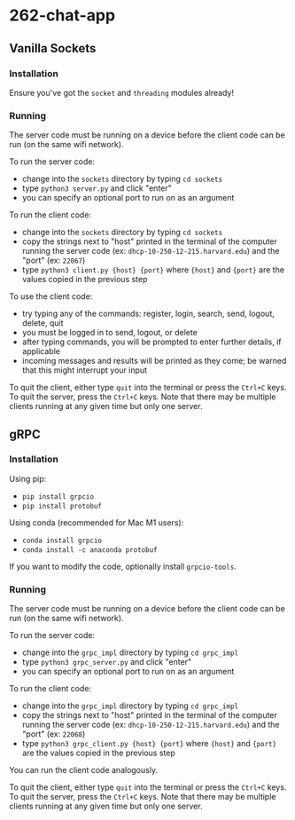 # 262-chat-app
## Vanilla Sockets
### Installation
Ensure you've got the `socket` and `threading` modules already!

### Running
The server code must be running on a device before the client code can be run (on the same wifi network). 

To run the server code:
- change into the `sockets` directory by typing `cd sockets`
- type `python3 server.py` and click "enter"
- you can specify an optional port to run on as an argument

To run the client code:
- change into the `sockets` directory by typing `cd sockets`
- copy the strings next to "host" printed in the terminal of the computer running the server code (ex: `dhcp-10-250-12-215.harvard.edu`) and the "port" (ex: `22067`)
- type `python3 client.py {host} {port}` where `{host}` and `{port}` are the values copied in the previous step

To use the client code:
- try typing any of the commands: register, login, search, send, logout, delete, quit
- you must be logged in to send, logout, or delete
- after typing commands, you will be prompted to enter further details, if applicable
- incoming messages and results will be printed as they come; be warned that this might interrupt your input

To quit the client, either type `quit` into the terminal or press the `Ctrl+C` keys. To quit the server, press the `Ctrl+C` keys. Note that there may be multiple clients running at any given time but only one server.

## gRPC
### Installation
Using pip:
- `pip install grpcio`
- `pip install protobuf`

Using conda (recommended for Mac M1 users):
- `conda install grpcio`
- `conda install -c anaconda protobuf`

If you want to modify the code, optionally install `grpcio-tools`.

### Running
The server code must be running on a device before the client code can be run (on the same wifi network). 

To run the server code:
- change into the `grpc_impl` directory by typing `cd grpc_impl`
- type `python3 grpc_server.py` and click "enter"
- you can specify an optional port to run on as an argument

To run the client code:
- change into the `grpc_impl` directory by typing `cd grpc_impl`
- copy the strings next to "host" printed in the terminal of the computer running the server code (ex: `dhcp-10-250-12-215.harvard.edu`) and the "port" (ex: `22068`)
- type `python3 grpc_client.py {host} {port}` where `{host}` and `{port}` are the values copied in the previous step

You can run the client code analogously.

To quit the client, either type `quit` into the terminal or press the `Ctrl+C` keys. To quit the server, press the `Ctrl+C` keys. Note that there may be multiple clients running at any given time but only one server.